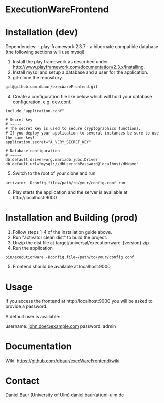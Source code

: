 ExecutionWareFrontend
=====================================

Installation (dev)
=====================================

Dependencies:
	- play-framework 2.3.7
	- a hibernate compatible database (the following sections will use mysql)
	
1. Install the play framework as described under http://www.playframework.com/documentation/2.3.x/Installing.
2. Install mysql and setup a database and a user for the application.
3. git-clone the repository.
```
git@github.com:dbaur/execWareFrontend.git
```
4. Create a configuration file like below which will hold your database configuration, e.g. dev.conf.
```
include "application.conf"

# Secret key
# ~~~~~
# The secret key is used to secure cryptographics functions.
# If you deploy your application to several instances be sure to use the same key!
application.secret="A_VERY_SECRET_KEY"

# Database configuration
# ~~~~~
db.default.driver=org.mariadb.jdbc.Driver
db.default.url="mysql://dbUser:dbPassword@localhost/dbName"
```
5. Switch to the root of your clone and run
```
activator -Dconfig.file=/path/to/your/config.conf run
```
6. Play starts the application and the server is available at http://localhost:9000

Installation and Building (prod)
=====================================

1. Follow steps 1-4 of the Installation guide above.
2. Run "activator clean dist" to build the project.
3. Unzip the dist file at target/universal/executionware-{version}.zip
4. Run the application
```
bin/executionware -Dconfig.file=/path/to/your/config.conf
```
5. Frontend should be available at localhost:9000

Usage
=====================================

If you access the frontend at http://localhost:9000 you will be asked to provide a password.

A default user is available:

username: john.doe@example.com
password: admin

Documentation
=====================================

Wiki: https://github.com/dbaur/execWareFrontend/wiki

Contact
=====================================

Daniel Baur (University of Ulm)
daniel.baur(at)uni-ulm.de


	
	

